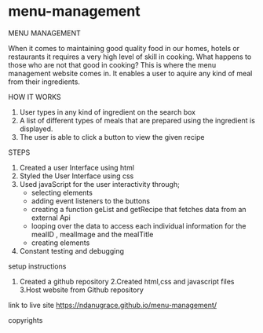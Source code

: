 # menu-management
MENU MANAGEMENT

When it comes to maintaining good quality food in our homes, hotels or restaurants it requires a very high level of skill in cooking. What happens to those who are not that good in cooking?
This is where the menu management website comes in. It enables a user to aquire any kind of meal from their ingredients.

HOW IT WORKS
1. User types in any kind of ingredient on the search  box
2. A list of different types of meals that are prepared using the ingredient is displayed.
3. The user is able to click a button to view the given recipe


STEPS
1. Created a user Interface using html 
2. Styled the User Interface using css
3. Used javaScript for the user interactivity through; 
   - selecting elements
   - adding event listeners to the buttons
   - creating a function geList and getRecipe that fetches data from an external Api 
   - looping over the data to access each individual information for the mealID , mealImage and the mealTitle
   - creating elements
4. Constant testing and debugging

    





setup instructions
1. Created a github repository
2.Created html,css and javascript files
3.Host website from Github repository

link to live site 
https://ndanugrace.github.io/menu-management/


copyrights
